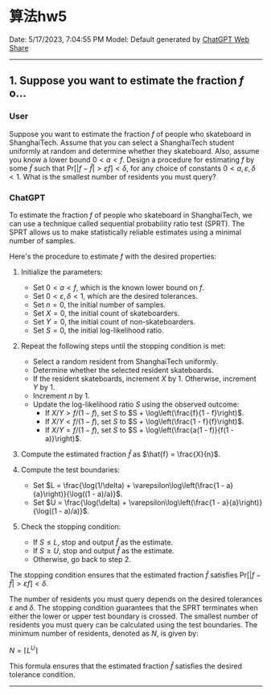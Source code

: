 # 算法hw5

Date: 5/17/2023, 7:04:55 PM
Model: Default
generated by [ChatGPT Web Share](https://github.com/moeakwak/chatgpt-web-share)

---

## 1. Suppose you want to estimate the fraction $f$ o...

### User

Suppose you want to estimate the fraction $f$ of people who skateboard in ShanghaiTech. Assume that you can select a ShanghaiTech student uniformly at random and determine whether they skateboard. Also, assume you know a lower bound $0 < a < f$. Design a procedure for estimating $f$ by some $\hat{f}$ such that Pr$[|f - \hat{f}| > \varepsilon f] < \delta$, for any choice of constants $0 < a, \varepsilon, \delta < 1$. What is the smallest number of residents you must query?

### ChatGPT

To estimate the fraction $f$ of people who skateboard in ShanghaiTech, we can use a technique called sequential probability ratio test (SPRT). The SPRT allows us to make statistically reliable estimates using a minimal number of samples.

Here's the procedure to estimate $f$ with the desired properties:

1. Initialize the parameters:
   - Set $0 < a < f$, which is the known lower bound on $f$.
   - Set $0 < \varepsilon, \delta < 1$, which are the desired tolerances.
   - Set $n = 0$, the initial number of samples.
   - Set $X = 0$, the initial count of skateboarders.
   - Set $Y = 0$, the initial count of non-skateboarders.
   - Set $S = 0$, the initial log-likelihood ratio.

2. Repeat the following steps until the stopping condition is met:
   - Select a random resident from ShanghaiTech uniformly.
   - Determine whether the selected resident skateboards.
   - If the resident skateboards, increment $X$ by 1. Otherwise, increment $Y$ by 1.
   - Increment $n$ by 1.
   - Update the log-likelihood ratio $S$ using the observed outcome:
     - If $X/Y > f/(1 - f)$, set $S$ to $S + \log\left(\frac{f}{1 - f}\right)$.
     - If $X/Y < f/(1 - f)$, set $S$ to $S + \log\left(\frac{1 - f}{f}\right)$.
     - If $X/Y = f/(1 - f)$, set $S$ to $S + \log\left(\frac{a(1 - f)}{f(1 - a)}\right)$.

3. Compute the estimated fraction $\hat{f}$ as $\hat{f} = \frac{X}{n}$.

4. Compute the test boundaries:
   - Set $L = \frac{\log(1/\delta) + \varepsilon\log\left(\frac{1 - a}{a}\right)}{\log((1 - a)/a)}$.
   - Set $U = \frac{\log(\delta) + \varepsilon\log\left(\frac{1 - a}{a}\right)}{\log((1 - a)/a)}$.

5. Check the stopping condition:
   - If $S \leq L$, stop and output $\hat{f}$ as the estimate.
   - If $S \geq U$, stop and output $\hat{f}$ as the estimate.
   - Otherwise, go back to step 2.

The stopping condition ensures that the estimated fraction $\hat{f}$ satisfies Pr$[|f - \hat{f}| > \varepsilon f] < \delta$.

The number of residents you must query depends on the desired tolerances $\varepsilon$ and $\delta$. The stopping condition guarantees that the SPRT terminates when either the lower or upper test boundary is crossed. The smallest number of residents you must query can be calculated using the test boundaries. The minimum number of residents, denoted as $N$, is given by:

$N = \lceil L^U \rceil$

This formula ensures that the estimated fraction $\hat{f}$ satisfies the desired tolerance condition.

---

